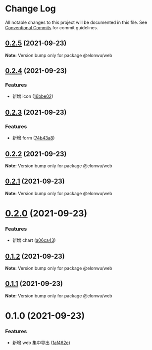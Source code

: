 # Change Log

All notable changes to this project will be documented in this file.
See [Conventional Commits](https://conventionalcommits.org) for commit guidelines.

## [0.2.5](https://github.com/ElonWu/ui/compare/@elonwu/web@0.2.4...@elonwu/web@0.2.5) (2021-09-23)

**Note:** Version bump only for package @elonwu/web





## [0.2.4](https://github.com/ElonWu/ui/compare/@elonwu/web@0.2.3...@elonwu/web@0.2.4) (2021-09-23)


### Features

* 新增 icon ([16bbe02](https://github.com/ElonWu/ui/commit/16bbe02c099b92534e85cf9df378bb1e421eddde))





## [0.2.3](https://github.com/ElonWu/ui/compare/@elonwu/web@0.2.2...@elonwu/web@0.2.3) (2021-09-23)


### Features

* 新增 form ([74b43a8](https://github.com/ElonWu/ui/commit/74b43a8387e1fb0f3495e16161d49d816254a4dc))





## [0.2.2](https://github.com/ElonWu/ui/compare/@elonwu/web@0.2.1...@elonwu/web@0.2.2) (2021-09-23)

**Note:** Version bump only for package @elonwu/web





## [0.2.1](https://github.com/ElonWu/ui/compare/@elonwu/web@0.2.0...@elonwu/web@0.2.1) (2021-09-23)

**Note:** Version bump only for package @elonwu/web





# [0.2.0](https://github.com/ElonWu/ui/compare/@elonwu/web@0.1.2...@elonwu/web@0.2.0) (2021-09-23)


### Features

* 新增 chart ([a06ca43](https://github.com/ElonWu/ui/commit/a06ca431eb739c74066d2aba513c247f03dc67b1))





## [0.1.2](https://github.com/ElonWu/ui/compare/@elonwu/web@0.1.1...@elonwu/web@0.1.2) (2021-09-23)

**Note:** Version bump only for package @elonwu/web





## [0.1.1](https://github.com/ElonWu/ui/compare/@elonwu/web@0.1.0...@elonwu/web@0.1.1) (2021-09-23)

**Note:** Version bump only for package @elonwu/web





# 0.1.0 (2021-09-23)


### Features

* 新增 web 集中导出 ([1af462e](https://github.com/ElonWu/ui/commit/1af462eabe380d5963dca44e27645043795c30f8))
